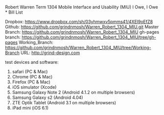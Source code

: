Robert Warren
Term 1304
Mobile Interface and Usability (MIU)
I Owe, I Owe * Bill List

Dropbox: https://www.dropbox.com/sh/03yhmwxv5pmms41/4XEl9oEfZ8
Github: https://github.com/grindnmosh/Warren_Robert_1304_MIU.git
Master Branch: https://github.com/grindnmosh/Warren_Robert_1304_MIU
gh-pages branch: https://github.com/grindnmosh/Warren_Robert_1304_MIU/tree/gh-pages
Working_Branch: https://github.com/grindnmosh/Warren_Robert_1304_MIU/tree/Working-Branch
URL: http://grind-design.com

test devices and software:
1. safari (PC & Mac)
2. Chrome (PC & Mac)
3. Firefox (PC & Mac)
4. iOS simulator (Xcode)
5. Samsung Galaxy Note 2 (Android 4.1.2 on multiple browsers)
6. Samsung Galaxy s2 (Android 4.04)
7. ZTE Optik Tablet (Android 3.1 on multiple browsers)
8. iPad mini (iOS 6.1)

